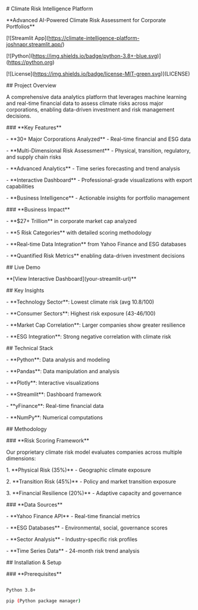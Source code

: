 \# Climate Risk Intelligence Platform



\*\*Advanced AI-Powered Climate Risk Assessment for Corporate Portfolios\*\*



\[!\[Streamlit App](https://climate-intelligence-platform-joshnapr.streamlit.app/)

\[!\[Python](https://img.shields.io/badge/python-3.8+-blue.svg)](https://python.org)

\[!\[License](https://img.shields.io/badge/license-MIT-green.svg)](LICENSE)



\## Project Overview



A comprehensive data analytics platform that leverages machine learning and real-time financial data to assess climate risks across major corporations, enabling data-driven investment and risk management decisions.



\### \*\*Key Features\*\*

\- \*\*30+ Major Corporations Analyzed\*\* - Real-time financial and ESG data

\- \*\*Multi-Dimensional Risk Assessment\*\* - Physical, transition, regulatory, and supply chain risks

\- \*\*Advanced Analytics\*\* - Time series forecasting and trend analysis

\- \*\*Interactive Dashboard\*\* - Professional-grade visualizations with export capabilities

\- \*\*Business Intelligence\*\* - Actionable insights for portfolio management



\### \*\*Business Impact\*\*

\- \*\*$27+ Trillion\*\* in corporate market cap analyzed

\- \*\*5 Risk Categories\*\* with detailed scoring methodology

\- \*\*Real-time Data Integration\*\* from Yahoo Finance and ESG databases

\- \*\*Quantified Risk Metrics\*\* enabling data-driven investment decisions



\## Live Demo



\*\*\[View Interactive Dashboard](your-streamlit-url)\*\*



\## Key Insights



\- \*\*Technology Sector\*\*: Lowest climate risk (avg 10.8/100)

\- \*\*Consumer Sectors\*\*: Highest risk exposure (43-46/100) 

\- \*\*Market Cap Correlation\*\*: Larger companies show greater resilience

\- \*\*ESG Integration\*\*: Strong negative correlation with climate risk



\## Technical Stack



\- \*\*Python\*\*: Data analysis and modeling

\- \*\*Pandas\*\*: Data manipulation and analysis

\- \*\*Plotly\*\*: Interactive visualizations

\- \*\*Streamlit\*\*: Dashboard framework

\- \*\*yFinance\*\*: Real-time financial data

\- \*\*NumPy\*\*: Numerical computations



\## Methodology



\### \*\*Risk Scoring Framework\*\*

Our proprietary climate risk model evaluates companies across multiple dimensions:



1\. \*\*Physical Risk (35%)\*\* - Geographic climate exposure

2\. \*\*Transition Risk (45%)\*\* - Policy and market transition exposure  

3\. \*\*Financial Resilience (20%)\*\* - Adaptive capacity and governance



\### \*\*Data Sources\*\*

\- \*\*Yahoo Finance API\*\* - Real-time financial metrics

\- \*\*ESG Databases\*\* - Environmental, social, governance scores

\- \*\*Sector Analysis\*\* - Industry-specific risk profiles

\- \*\*Time Series Data\*\* - 24-month risk trend analysis



\## Installation \& Setup



\### \*\*Prerequisites\*\*

```bash

Python 3.8+

pip (Python package manager)

